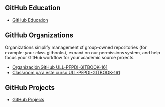 ## GitHub Education
* [GitHub Education](https://education.github.community/)

## GitHub Organizations

Organizations simplify management of group-owned repositories (for example: your class gitbooks), expand on our permissions system, and help focus your GitHub workflow for your academic source projects.

* [Organización GitHub ULL-PFPDI-GITBOOK-161](https://github.com/orgs/ULL-PFPDI-GITBOOK-1617)
* [Classroom para este curso ULL-PFPDI-GITBOOK-161](https://classroom.github.com/classrooms/24248551-ull-pfpdi-gitbook-1617)
 
## GitHub Projects

* [GitHub Projects](githubprojects.md)
